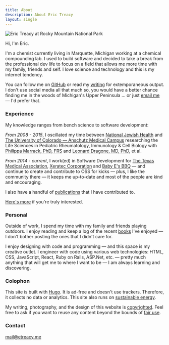 ```yaml
---
title: About
description: About Eric Treacy
layout: single
---
```


![Eric Treacy at Rocky Mountain National Park](/data/about/etreacy_optimized_bw.webp)


Hi, I'm Eric.

I'm a chemist currently living in Marquette, Michigan working at a chemical compounding lab. I used to build software and decided to take a break from the professional dev life to focus on a field that allows me more time with my family, friends and self. I love science and technology and this is my internet tendency.

You can follow me on [GitHub](https://github.com/erictreacy) or read my [writing](/writing/) for extemporaneous output. I don't use social media all that much so, you would have a better chance finding me in the woods of Michigan's Upper Peninsula ... or just [email me](mailto:mail@etreacy.me) — I'd prefer that.

### Experience

My knowledge ranges from bench science to software development:

*From 2008 - 2015*, I oscillated my time between [National Jewish Health](https://www.nationaljewish.org/home) and [The University of Colorado — Anschutz Medical Campus](https://www.cuanschutz.edu/) researching the Life Sciences in Pediatric Rheumatology, Immunology & Cell Biology with [Philippa Marrack, PhD, FRS](https://www.nationaljewish.org/doctors-departments/providers/researchers/philippa-marrack) and [Leonard Dragone, MD, PhD](https://www.linkedin.com/in/leonard-dragone-94125474/), et al.

*From 2014 - current*, I work(ed) in Software Development for [The Texas Medical Association](https://www.texmed.org/), [Xeratec Corporation](https://xeratec.com/) and [Baby E's BBQ](https://babyesbbq.com) — and continue to create and contribute to OSS for kicks — plus, I like the community there — it keeps me up-to-date and most of the people are kind and encouraging.

I also have a handful of [publications](/writing/2019-06-18-publications) that I have contributed to.

[Here's more](https://linkedin.com/in/erictreacy) if you're truly interested.

### Personal

Outside of work, I spend my time with my family and friends playing outdoors. I enjoy reading and keep a log of the recent [books](/reading/) I've enjoyed — I don't bother posting the ones that I didn't care for.

I enjoy designing with code and programming — and this space is my creative outlet. I engineer with code using various web technologies: HTML, CSS, JavaScript, React, Ruby on Rails, ASP.Net, etc. — pretty much anything that will get me to where I want to be — I am always learning and discovering.

### Colophon

This site is built with [Hugo](https://gohugo.io/). It is ad-free and doesn't use trackers. Therefore, it collects no data or analytics. This site also runs on [sustainable energy](https://www.websitecarbon.com/website/etreacy-me/).

My writing, photography, and the design of this website is [copyrighted](https://www.copyright.gov/help/faq/faq-general.html#mywork). Feel free to ask if you want to reuse any content beyond the bounds of [fair use](https://www.copyright.gov/fair-use/more-info.html).

### Contact

[mail@etreacy.me](mailto:mail@etreacy.me)
